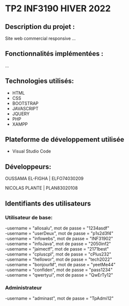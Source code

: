 # TP2 INF3190 HIVER 2022

## Description du projet :

Site web commercial responsive ...

## Fonctionnalités implémentées :

...

## Technologies utilisés:

- HTML
- CSS
- BOOTSTRAP
- JAVASCRIPT
- JQUERY
- PHP
- XAMPP

## Plateforme de développement utilisée

- Visual Studio Code

## Développeurs:

OUSSAMA EL-FIGHA | ELFO74030209

NICOLAS PLANTE | PLAN83020108

## Identifiants des utilisateurs

### Utilisateur de base:

-username = "allosalu", mot de passe = "1234asdf"  
-username = "userDeux", mot de passe = "p1s2d3f4"  
-username = "infowebs", mot de passe = "INF31902"  
-username = "infoJava", mot de passe = "2050inf2"  
-username = "jaimectf", mot de passe = "2171best"  
-username = "cpluscpl", mot de passe = "cPlus232"  
-username = "hellowor", mot de passe = "tech2022"  
-username = "bonjourM", mot de passe = "yeetMe44"  
-username = "confiden", mot de passe = "pass1234"  
-username = "qwertyui", mot de passe = "QwErTy12"

### Administrateur

-username = "adminast", mot de passe = "TpAdmi12"
